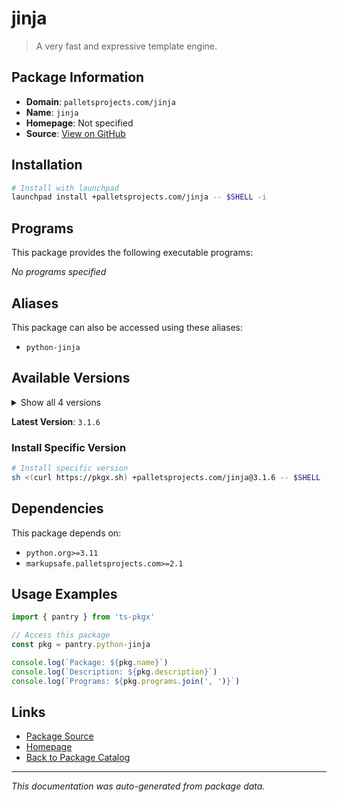 # jinja

> A very fast and expressive template engine.

## Package Information

- **Domain**: `palletsprojects.com/jinja`
- **Name**: `jinja`
- **Homepage**: Not specified
- **Source**: [View on GitHub](https://github.com/pkgxdev/pantry/tree/main/projects/palletsprojects.com/jinja/package.yml)

## Installation

```bash
# Install with launchpad
launchpad install +palletsprojects.com/jinja -- $SHELL -i
```

## Programs

This package provides the following executable programs:

*No programs specified*

## Aliases

This package can also be accessed using these aliases:

- `python-jinja`

## Available Versions

<details>
<summary>Show all 4 versions</summary>

- `3.1.6`, `3.1.5`, `3.1.4`, `3.1.3`

</details>

**Latest Version**: `3.1.6`

### Install Specific Version

```bash
# Install specific version
sh <(curl https://pkgx.sh) +palletsprojects.com/jinja@3.1.6 -- $SHELL -i
```

## Dependencies

This package depends on:

- `python.org>=3.11`
- `markupsafe.palletsprojects.com>=2.1`

## Usage Examples

```typescript
import { pantry } from 'ts-pkgx'

// Access this package
const pkg = pantry.python-jinja

console.log(`Package: ${pkg.name}`)
console.log(`Description: ${pkg.description}`)
console.log(`Programs: ${pkg.programs.join(', ')}`)
```

## Links

- [Package Source](https://github.com/pkgxdev/pantry/tree/main/projects/palletsprojects.com/jinja/package.yml)
- [Homepage](#)
- [Back to Package Catalog](../package-catalog.md)

---

*This documentation was auto-generated from package data.*
